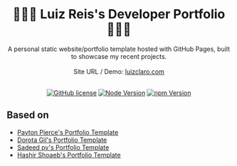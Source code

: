 <!-- PROJECT LOGO -->
<br />
<p align="center">
  <h1 align="center">👨🏻‍💻 Luiz Reis's Developer Portfolio 👨🏻‍💻</h1>

  <p align="center">
    A personal static website/portfolio template hosted with GitHub Pages, built to showcase my recent projects.
    <br />
    <br />
    Site URL / Demo: 
    <a href="https://www.luizclaro.com">luizclaro.com</a>
    <br />
    <br />
  </p>
</p>

<div align="center">

[![GitHub license](https://img.shields.io/badge/LICENSE-LGPL--3.0-orange?style=for-the-badge&logo=gnu)](https://github.com/LFClaro/luiz_react/blob/main/LICENSE)
[![Node Version](https://img.shields.io/static/v1?label=Node&message=v18.16.0&color=026e00&style=for-the-badge&logo=nodedotjs)](https://nodejs.org)
[![npm Version](https://img.shields.io/static/v1?label=npm&message=v9.5.1&color=cb0000&style=for-the-badge&logo=npm)](https://nodejs.org)

</div>

<!-- [![Site preview](/public/social-image.png)](https://hashirshoaeb.github.io/home) -->

## Based on

- [Payton Pierce's Portfolio Template](https://github.com/paytonjewell/ReactPortfolioTemplate)
- [Dorota Gil's Portfolio Template](https://github.com/Dorota1997/react-frontend-dev-portfolio)
- [Sadeed pv's Portfolio Template](https://github.com/Sadeedpv/Portfolio-website)
- [Hashir Shoaeb's Portfolio Template](https://github.com/hashirshoaeb/home)